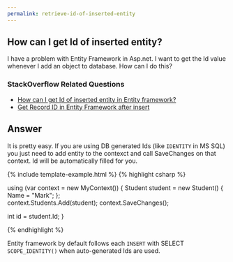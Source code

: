 ```yaml
---
permalink: retrieve-id-of-inserted-entity
---
```


## How can I get Id of inserted entity? 

I have a problem with Entity Framework in Asp.net. I want to get the Id value whenever I add an object to database. How can I do this?

### StackOverflow Related Questions

 - [How can I get Id of inserted entity in Entity framework?](https://stackoverflow.com/questions/5212751/how-can-i-get-id-of-inserted-entity-in-entity-framework)
 - [Get Record ID in Entity Framework after insert](https://stackoverflow.com/questions/16954767/get-record-id-in-entity-framework-after-insert)

## Answer

It is pretty easy. If you are using DB generated Ids (like `IDENTITY` in MS SQL) you just need to add entity to the contexct and call SaveChanges on that context. Id will be automatically filled for you.

{% include template-example.html %} 
{% highlight csharp %}

using (var context = new MyContext())
{
    Student student = new Student()
    {
        Name = "Mark";
    };  
    context.Students.Add(student);
    context.SaveChanges();

  int id = student.Id;
}

{% endhighlight %}

Entity framework by default follows each `INSERT` with SELECT `SCOPE_IDENTITY()` when auto-generated Ids are used.
